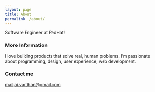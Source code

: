```yaml
---
layout: page
title: About
permalink: /about/
---
```


Software Engineer at RedHat!

### More Information

I love building products that solve real, human problems. I’m passionate about programming, design, user experience, web development.

### Contact me

[mailjai.vardhan@gmail.com](mailto:mailjai.vardhan@gmail.com)
